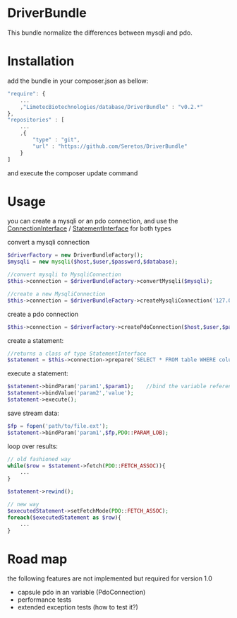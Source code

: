 DriverBundle
============
This bundle normalize the differences between mysqli and pdo.

Installation
============
add the bundle in your composer.json as bellow:
```js
"require": {
    ...
    ,"LimetecBiotechnologies/database/DriverBundle" : "v0.2.*"
},
"repositories" : [
    ...
    ,{
        "type" : "git",
        "url" : "https://github.com/Seretos/DriverBundle"
    }
]
```
and execute the composer update command

Usage
=====
you can create a mysqli or an pdo connection, and use the [ConnectionInterface](connection/interfaces/ConnectionInterface.php) / [StatementInterface](connection/interfaces/StatementInterface.php) for both types

convert a mysqli connection
```php
$driverFactory = new DriverBundleFactory();
$mysqli = new mysqli($host,$user,$password,$database);

//convert mysqli to MysqliConnection
$this->connection = $driverBundleFactory->convertMysqli($mysqli);

//create a new MysqliConnection
$this->connection = $driverBundleFactory->createMysqliConnection('127.0.0.1','user','password','dbname',3306);
```
create a pdo connection
```php
$this->connection = $driverFactory->createPdoConnection($host,$user,$password,$database,3306);
```

create a statement:
```php
//returns a class of type StatementInterface
$statement = $this->connection->prepare('SELECT * FROM table WHERE column = :param1 AND column = :param2');
```

execute a statement:
```php
$statement->bindParam('param1',$param1);    //bind the variable reference
$statement->bindValue('param2','value');
$statement->execute();
```

save stream data:
```php
$fp = fopen('path/to/file.ext');
$statement->bindParam('param1',$fp,PDO::PARAM_LOB);
```

loop over results:
```php
// old fashioned way
while($row = $statement->fetch(PDO::FETCH_ASSOC)){
    ...
}

$statement->rewind();

// new way
$executedStatement->setFetchMode(PDO::FETCH_ASSOC);
foreach($executedStatement as $row){
    ...
}
```

Road map
========
the following features are not implemented but required for version 1.0

* capsule pdo in an variable (PdoConnection)
* performance tests
* extended exception tests (how to test it?)
